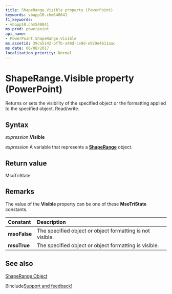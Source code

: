 ```yaml
---
title: ShapeRange.Visible property (PowerPoint)
keywords: vbapp10.chm548041
f1_keywords:
- vbapp10.chm548041
ms.prod: powerpoint
api_name:
- PowerPoint.ShapeRange.Visible
ms.assetid: 39ca5142-bf7b-a48d-ce9d-e929e4611aac
ms.date: 06/08/2017
localization_priority: Normal
---
```



# ShapeRange.Visible property (PowerPoint)

Returns or sets the visibility of the specified object or the formatting applied to the specified object. Read/write.


## Syntax

_expression_.**Visible**

 _expression_ A variable that represents a **[ShapeRange](PowerPoint.ShapeRange.md)** object.


## Return value

MsoTriState


## Remarks

The value of the  **Visible** property can be one of these **MsoTriState** constants.



|Constant|Description|
|:-----|:-----|
|**msoFalse**|The specified object or object formatting is not visible.|
|**msoTrue**| The specified object or object formatting is visible.|

## See also


[ShapeRange Object](PowerPoint.ShapeRange.md)

[!include[Support and feedback](~/includes/feedback-boilerplate.md)]